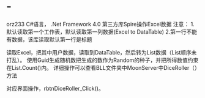 # -
orz233
C#语言， .Net Framework 4.0
第三方库Spire操作Excel数据
注意：
  1.默认读取第一个工作表，默认读取第一列数据(Excel to DataTable)
  2.第一行不能有数据，该库读取默认第一行是标题

读取Excel，把其中用户数据，读取到DataTable，然后转为List数据（List顺序未打乱）。
使用Guid生成随机数把生成的数作为Random的种子，并把所得数值约束在List.Count()内。
详细操作可以查看BLL文件夹中MoonServer中DiceRoller（）方法

对应界面操作，rbtnDiceRoller_Click()。
